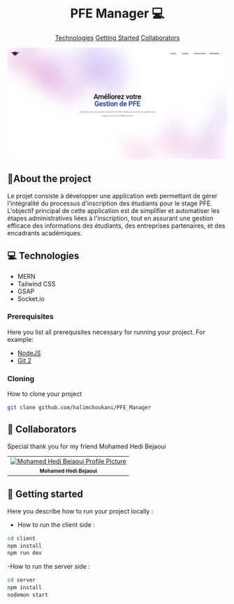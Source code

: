 
<h1 align="center" style="font-weight: bold;">PFE Manager 💻</h1>

<p align="center">
<a href="#tech">Technologies</a>
<a href="#started">Getting Started</a>
<a href="#colab">Collaborators</a>
</p>
<img src="https://github.com/halimchoukani/PFE_Manager/blob/main/image_2024-10-02_155259849.png" />

<h2 id="about">🔎About the project</h2>

<p>Le projet consiste à développer une application web permettant de gérer l'intégralité du processus d'inscription des étudiants pour le stage PFE. L'objectif principal de cette application est de simplifier et automatiser les étapes administratives liées à l'inscription, tout en assurant une gestion efficace des informations des étudiants, des entreprises partenaires, et des encadrants académiques.</p>

<h2 id="technologies">💻 Technologies</h2>

- MERN
- Tailwind CSS
- GSAP
- Socket.io

<h3>Prerequisites</h3>

Here you list all prerequisites necessary for running your project. For example:

- [NodeJS](https://nodejs.org/)
- [Git 2](https://git-scm.com)

<h3>Cloning</h3>

How to clone your project

```bash
git clone github.com/halimchoukani/PFE_Manager
```

<h2 id="colab">🤝 Collaborators</h2>

<p>Special thank you for my friend Mohamed Hedi Bejaoui</p>
<table>
<tr>

<td align="center">
<a href="https://github.com/H3D1">
<img src="https://avatars.githubusercontent.com/u/58388780?v=4" width="100px;" alt="Mohamed Hedi Bejaoui Profile Picture"/><br>
<sub>
<b>Mohamed Hedi Bejaoui</b>
</sub>
</a>
</td>

</tr>
</table>

<h2 id="started">🚀 Getting started</h2>

Here you describe how to run your project locally : 

- How to run the client side :
```bash
cd client
npm install
npm run dev
```


-How to run the server side :
```bash
cd server
npm install
nodemon start
```
